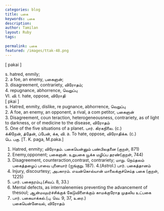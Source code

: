 ```yaml
---
categories: blog
title: பகை
keywords: பகை
description: 
author: Tamilan
layout: Ruby
tags: 
 
permalink: பகை
featured: /images/ttak-48.png
---
```

  
[ pakai ]  
  
s. hatred, enmily;  
2. a foe, an enemy, பகைஞன்;  
3. disagreement, contrariety, விரோதம்;  
4. repugnance, abhorrence, வெறுப்பு  
VI. வி. t. hate, oppose, விரோதி  
[ pkai ]  
s. Hatred, enmity, dislike, re pugnance, abhorrence, வெறுப்பு  
2. A foe, an enemy, an opponent, a rival, a com petitor, பகைஞன்  
3. Disagreement, coun teraction, heterogeneousness, contrariety, as of light to darkness, or of medicine to the disease, விரோதம்  
5. One of the five situations of a planet. பார். கிரகநிலை. (c.)  
க்கிறேன், த்தேன், ப்பேன், க்க, வி. a. To hate, oppose, விரோதிக்க. (c.)  
பெ. பகு. [T. K. paga, M.paka.]  
1. Hatred, enmity; விரோதம். பகையென்னும் பண்பிலதனை (குறள், 871)  
2. Enemy,opponent; பகைஞன். உறுபகை யூக்க மழிப்ப தரண்(குறள், 744)  
3. Disagreement, counteraction,contrast, contrariety; மாறு. நெய்தலம் பகைத்தழைப் பாவை புனையார் (ஐங்குறு. 187). 4.(Astrol.) பார். பகைத்தானம்  
5. Injury, discourtesy; அபகாரம். எவன்கொல்யான் மாலைக்குச்செய்த பகை (குறள், 1225)  
6. பார். பகைநரம்பு.(சிவப். 8, 33.)  
7. Mental defects, as internalenemies preventing the advancement of thesoul; ஆன்மவுயர்ச்சிக்குக் கேடுவிளைக்கும் காமக்குரோத முதலிய உட்பகை  
8. பார். பகையாக்கல்.(பு. வெ. 9, 37, உரை.)  
பகையென்னேவல், விரோதம்